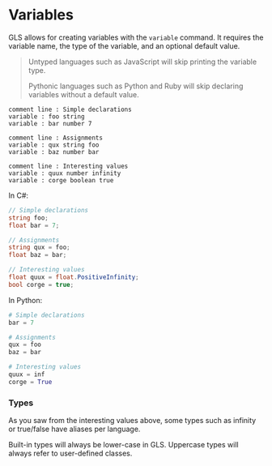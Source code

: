 # Variables

GLS allows for creating variables with the `variable` command. It requires the variable name, the type of the variable, and an optional default value.

> Untyped languages such as JavaScript will skip printing the variable type.
>
> Pythonic languages such as Python and Ruby will skip declaring variables without a default value.

```
comment line : Simple declarations
variable : foo string
variable : bar number 7

comment line : Assignments
variable : qux string foo
variable : baz number bar

comment line : Interesting values
variable : quux number infinity
variable : corge boolean true
```

In C\#:

```csharp
// Simple declarations
string foo;
float bar = 7;

// Assignments
string qux = foo;
float baz = bar;

// Interesting values
float quux = float.PositiveInfinity;
bool corge = true;
```

In Python:

```python
# Simple declarations
bar = 7

# Assignments
qux = foo
baz = bar

# Interesting values
quux = inf
corge = True
```

### Types

As you saw from the interesting values above, some types such as infinity or true/false have aliases per language.

Built-in types will always be lower-case in GLS. Uppercase types will always refer to user-defined classes.



